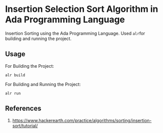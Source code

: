 # Insertion Selection Sort Algorithm in Ada Programming Language
Insertion Sorting using the Ada Programming Language. Used `alr`for building and running the project.

## Usage
For Building the Project:
```
alr build
```
For Building and Running the Project:
```
alr run
```
## References
1. https://www.hackerearth.com/practice/algorithms/sorting/insertion-sort/tutorial/